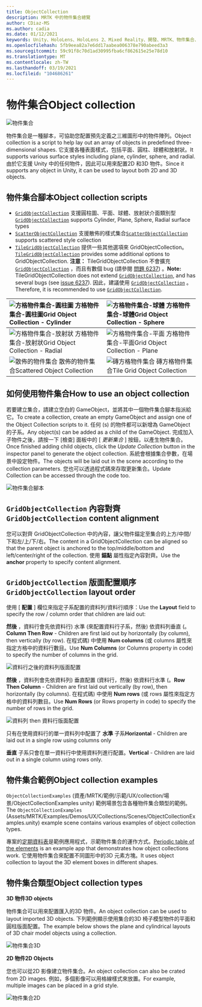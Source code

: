 ```yaml
---
title: ObjectCollection
description: MRTK 中的物件集合總覽
author: CDiaz-MS
ms.author: cadia
ms.date: 01/12/2021
keywords: Unity、HoloLens、HoloLens 2、Mixed Reality、開發、MRTK、物件集合、
ms.openlocfilehash: 5fb9eea82a7e6dd17aabea006378e790abeed3a3
ms.sourcegitcommit: 59c91f8c70d1ad30995fba6cf862615e25e78d10
ms.translationtype: MT
ms.contentlocale: zh-TW
ms.lasthandoff: 03/19/2021
ms.locfileid: "104686261"
---
```

# <a name="object-collection"></a><span data-ttu-id="a51a1-104">物件集合</span><span class="sxs-lookup"><span data-stu-id="a51a1-104">Object collection</span></span>

![物件集合](../images/object-collection/MRTK_ObjectCollection_Main.jpg)

<span data-ttu-id="a51a1-106">物件集合是一種腳本，可協助您配置預先定義之三維圖形中的物件陣列。</span><span class="sxs-lookup"><span data-stu-id="a51a1-106">Object collection is a script to help lay out an array of objects in predefined three-dimensional shapes.</span></span> <span data-ttu-id="a51a1-107">它支援各種表面樣式，包括平面、圓柱、球體和放射狀。</span><span class="sxs-lookup"><span data-stu-id="a51a1-107">It supports various surface styles including plane, cylinder, sphere, and radial.</span></span> <span data-ttu-id="a51a1-108">由於它支援 Unity 中的任何物件，因此可以用來配置2D 和3D 物件。</span><span class="sxs-lookup"><span data-stu-id="a51a1-108">Since it supports any object in Unity, it can be used to layout both 2D and 3D objects.</span></span>

## <a name="object-collection-scripts"></a><span data-ttu-id="a51a1-109">物件集合腳本</span><span class="sxs-lookup"><span data-stu-id="a51a1-109">Object collection scripts</span></span>

- <span data-ttu-id="a51a1-110">[`GridObjectCollection`](xref:Microsoft.MixedReality.Toolkit.Utilities.GridObjectCollection) 支援圓柱圖、平面、球體、放射狀介面類別型</span><span class="sxs-lookup"><span data-stu-id="a51a1-110">[`GridObjectCollection`](xref:Microsoft.MixedReality.Toolkit.Utilities.GridObjectCollection) supports Cylinder, Plane, Sphere, Radial surface types</span></span>
- <span data-ttu-id="a51a1-111">[`ScatterObjectCollection`](xref:Microsoft.MixedReality.Toolkit.Utilities.ScatterObjectCollection) 支援散佈的樣式集合</span><span class="sxs-lookup"><span data-stu-id="a51a1-111">[`ScatterObjectCollection`](xref:Microsoft.MixedReality.Toolkit.Utilities.ScatterObjectCollection) supports scattered style collection</span></span>  
- <span data-ttu-id="a51a1-112">[`TileGridObjectCollection`](xref:Microsoft.MixedReality.Toolkit.Utilities.TileGridObjectCollection) 提供一些其他選項來 GridObjectCollection。</span><span class="sxs-lookup"><span data-stu-id="a51a1-112">[`TileGridObjectCollection`](xref:Microsoft.MixedReality.Toolkit.Utilities.TileGridObjectCollection) provides some additional options to GridObjectCollection.</span></span> <span data-ttu-id="a51a1-113">**注意：** TileGridObjectCollection 不會擴充 [`GridObjectCollection`](xref:Microsoft.MixedReality.Toolkit.Utilities.GridObjectCollection) ，而且有數個 bug (請參閱 [問題 6237](https://github.com/microsoft/MixedRealityToolkit-Unity/issues/6237)) 。</span><span class="sxs-lookup"><span data-stu-id="a51a1-113">**Note:** TileGridObjectCollection does not extend [`GridObjectCollection`](xref:Microsoft.MixedReality.Toolkit.Utilities.GridObjectCollection), and has several bugs (see [issue 6237](https://github.com/microsoft/MixedRealityToolkit-Unity/issues/6237)).</span></span> <span data-ttu-id="a51a1-114">因此，建議使用 [`GridObjectCollection`](xref:Microsoft.MixedReality.Toolkit.Utilities.GridObjectCollection) 。</span><span class="sxs-lookup"><span data-stu-id="a51a1-114">Therefore, it is recommended to use [`GridObjectCollection`](xref:Microsoft.MixedReality.Toolkit.Utilities.GridObjectCollection).</span></span>

|![方格物件集合-圓柱圖](../images/object-collection/MRTK_ObjectCollectionCylinder.png) <span data-ttu-id="a51a1-116">方格物件集合-圓柱圖</span><span class="sxs-lookup"><span data-stu-id="a51a1-116">Grid Object Collection - Cylinder</span></span> | ![方格物件集合-球體](../images/object-collection/MRTK_ObjectCollectionSphere.png) <span data-ttu-id="a51a1-118">方格物件集合-球體</span><span class="sxs-lookup"><span data-stu-id="a51a1-118">Grid Object Collection - Sphere</span></span> |
|:--- | :--- |
|![方格物件集合-放射狀](../images/object-collection/MRTK_ObjectCollectionRadial.png) <span data-ttu-id="a51a1-120">方格物件集合-放射狀</span><span class="sxs-lookup"><span data-stu-id="a51a1-120">Grid Object Collection - Radial</span></span> | ![方格物件集合-平面](../images/object-collection/MRTK_ObjectCollectionPlane.png) <span data-ttu-id="a51a1-122">方格物件集合-平面</span><span class="sxs-lookup"><span data-stu-id="a51a1-122">Grid Object Collection - Plane</span></span> |
|![散佈的物件集合](../images/object-collection/MRTK_ObjectCollectionScattered.png) <span data-ttu-id="a51a1-124">散佈的物件集合</span><span class="sxs-lookup"><span data-stu-id="a51a1-124">Scattered Object Collection</span></span> | ![磚方格物件集合](../images/object-collection/MRTK_ObjectCollectionTileGrid.png) <span data-ttu-id="a51a1-126">磚方格物件集合</span><span class="sxs-lookup"><span data-stu-id="a51a1-126">Tile Grid Object Collection</span></span> |

## <a name="how-to-use-an-object-collection"></a><span data-ttu-id="a51a1-127">如何使用物件集合</span><span class="sxs-lookup"><span data-stu-id="a51a1-127">How to use an object collection</span></span>

<span data-ttu-id="a51a1-128">若要建立集合，請建立空白的 GameObject，並將其中一個物件集合腳本指派給它。</span><span class="sxs-lookup"><span data-stu-id="a51a1-128">To create a collection, create an empty GameObject and assign one of the Object Collection scripts to it.</span></span> <span data-ttu-id="a51a1-129">任何 (s) 的物件都可以新增為 GameObject 的子系。</span><span class="sxs-lookup"><span data-stu-id="a51a1-129">Any object(s) can be added as a child of the GameObject.</span></span> <span data-ttu-id="a51a1-130">完成加入子物件之後，請按一下 [檢查] 面板中的 [ *更新集合* ] 按鈕，以產生物件集合。</span><span class="sxs-lookup"><span data-stu-id="a51a1-130">Once finished adding child objects, click the *Update Collection* button in the inspector panel to generate the object collection.</span></span> <span data-ttu-id="a51a1-131">系統會根據集合參數，在場景中設定物件。</span><span class="sxs-lookup"><span data-stu-id="a51a1-131">The objects will be laid out in the scene according to the collection parameters.</span></span> <span data-ttu-id="a51a1-132">您也可以透過程式碼來存取更新集合。</span><span class="sxs-lookup"><span data-stu-id="a51a1-132">Update Collection can be accessed through the code too.</span></span>

![物件集合腳本](../images/object-collection/MRTK_ObjectCollectionScript.png)

## <a name="gridobjectcollection-content-alignment"></a><span data-ttu-id="a51a1-134">`GridObjectCollection` 內容對齊</span><span class="sxs-lookup"><span data-stu-id="a51a1-134">`GridObjectCollection` content alignment</span></span>

<span data-ttu-id="a51a1-135">您可以對齊 GridObjectCollection 中的內容，讓父物件錨定至集合的上方/中間/下和左/上/下/右。</span><span class="sxs-lookup"><span data-stu-id="a51a1-135">The content in a GridObjectCollection can be aligned so that the parent object is anchored to the top/middle/bottom and left/center/right of the collection.</span></span> <span data-ttu-id="a51a1-136">使用 **錨點** 屬性指定內容對齊。</span><span class="sxs-lookup"><span data-stu-id="a51a1-136">Use the **anchor** property to specify content alignment.</span></span>

## <a name="gridobjectcollection-layout-order"></a><span data-ttu-id="a51a1-137">`GridObjectCollection` 版面配置順序</span><span class="sxs-lookup"><span data-stu-id="a51a1-137">`GridObjectCollection` layout order</span></span>

<span data-ttu-id="a51a1-138">使用 [ **配置** ] 欄位來指定子系配置的資料列/資料行順序：</span><span class="sxs-lookup"><span data-stu-id="a51a1-138">Use the **Layout** field to specify the row / column order that children are laid out:</span></span>

<span data-ttu-id="a51a1-139">**然後** ，資料行會先依資料行) 水準 (來配置資料行子系，然後) 依資料列垂直 (。</span><span class="sxs-lookup"><span data-stu-id="a51a1-139">**Column Then Row** - Children are first laid out by horizontally (by column), then vertically (by row).</span></span> <span data-ttu-id="a51a1-140">在程式碼) 中使用 **Num columns** (或 columns 屬性來指定方格中的資料行數目。</span><span class="sxs-lookup"><span data-stu-id="a51a1-140">Use **Num Columns** (or Columns property in code) to specify the number of columns in the grid.</span></span>

![資料行之後的資料列版面配置](../images/object-collection/MRTK_ColumnThenRow.png)

<span data-ttu-id="a51a1-142">**然後** ，資料列會先依資料列) 垂直配置 (資料行，然後) 依資料行水準 (。</span><span class="sxs-lookup"><span data-stu-id="a51a1-142">**Row Then Column** - Children are first laid out vertically (by row), then horizontally (by columns).</span></span> <span data-ttu-id="a51a1-143">在程式碼) 中使用 **Num rows** (或 rows 屬性來指定方格中的資料列數目。</span><span class="sxs-lookup"><span data-stu-id="a51a1-143">Use **Num Rows** (or Rows property in code) to specify the number of rows in the grid.</span></span>

![資料列 then 資料行版面配置](../images/object-collection/MRTK_RowThenColumn.png)

<span data-ttu-id="a51a1-145">只有在使用資料行的單一資料列中配置了 **水準** 子系</span><span class="sxs-lookup"><span data-stu-id="a51a1-145">**Horizontal** - Children are laid out in a single row using columns only</span></span>

<span data-ttu-id="a51a1-146">**垂直** 子系只會在單一資料行中使用資料列進行配置。</span><span class="sxs-lookup"><span data-stu-id="a51a1-146">**Vertical** - Children are laid out in a single column using rows only.</span></span>

## <a name="object-collection-examples"></a><span data-ttu-id="a51a1-147">物件集合範例</span><span class="sxs-lookup"><span data-stu-id="a51a1-147">Object collection examples</span></span>

<span data-ttu-id="a51a1-148">`ObjectCollectionExamples` (資產/MRTK/範例/示範/UX/collection/場景/ObjectCollectionExamples unity) 範例場景包含各種物件集合類型的範例。</span><span class="sxs-lookup"><span data-stu-id="a51a1-148">The `ObjectCollectionExamples` (Assets/MRTK/Examples/Demos/UX/Collections/Scenes/ObjectCollectionExamples.unity) example scene contains various examples of object collection types.</span></span>

<span data-ttu-id="a51a1-149">專案的[定期資料表](https://github.com/Microsoft/MRDesignLabs_Unity_PeriodicTable)是範例應用程式，示範物件集合的運作方式。</span><span class="sxs-lookup"><span data-stu-id="a51a1-149">[Periodic table of the elements](https://github.com/Microsoft/MRDesignLabs_Unity_PeriodicTable) is an example app that demonstrates how object collections work.</span></span> <span data-ttu-id="a51a1-150">它使用物件集合來配置不同圖形中的3D 元素方塊。</span><span class="sxs-lookup"><span data-stu-id="a51a1-150">It uses object collection to layout the 3D element boxes in different shapes.</span></span>

## <a name="object-collection-types"></a><span data-ttu-id="a51a1-151">物件集合類型</span><span class="sxs-lookup"><span data-stu-id="a51a1-151">Object collection types</span></span>

<span data-ttu-id="a51a1-152">**3D 物件**</span><span class="sxs-lookup"><span data-stu-id="a51a1-152">**3D objects**</span></span>

<span data-ttu-id="a51a1-153">物件集合可以用來配置匯入的3D 物件。</span><span class="sxs-lookup"><span data-stu-id="a51a1-153">An object collection can be used to layout imported 3D objects.</span></span> <span data-ttu-id="a51a1-154">下列範例顯示使用集合的3D 椅子模型物件的平面和圓柱版面配置。</span><span class="sxs-lookup"><span data-stu-id="a51a1-154">The example below shows the plane and cylindrical layouts of 3D chair model objects using a collection.</span></span>

![物件集合3D](../images/object-collection/MRTK_ObjectCollection_3DObjects.jpg)

<span data-ttu-id="a51a1-156">**2D 物件**</span><span class="sxs-lookup"><span data-stu-id="a51a1-156">**2D Objects**</span></span>

<span data-ttu-id="a51a1-157">您也可以從2D 影像建立物件集合。</span><span class="sxs-lookup"><span data-stu-id="a51a1-157">An object collection can also be crated from 2D images.</span></span> <span data-ttu-id="a51a1-158">例如，多個影像可以用格線樣式來放置。</span><span class="sxs-lookup"><span data-stu-id="a51a1-158">For example, multiple images can be placed in a grid style.</span></span>

![物件集合2D](../images/object-collection/MRTK_ObjectCollection_Layout_2DImages.jpg)
